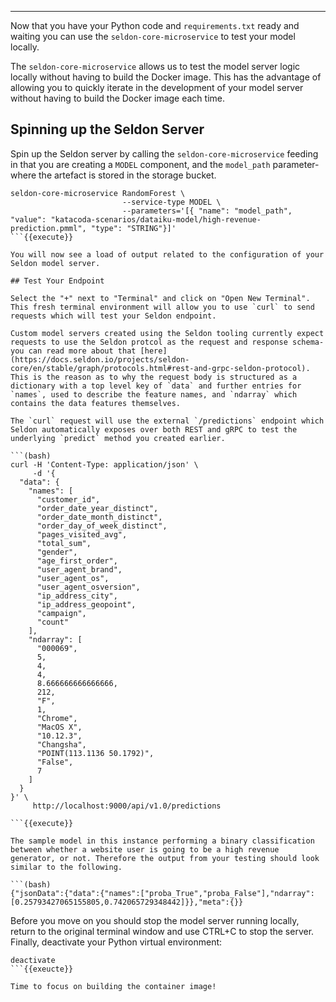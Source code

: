 ----

Now that you have your Python code and `requirements.txt` ready and waiting you can use the `seldon-core-microservice` to test your model locally.

The `seldon-core-microservice` allows us to test the model server logic locally without having to build the Docker image. This has the advantage of allowing you to quickly iterate in the development of your model server without having to build the Docker image each time.

## Spinning up the Seldon Server

Spin up the Seldon server by calling the `seldon-core-microservice` feeding in that you are creating a `MODEL` component, and the `model_path` parameter- where the artefact is stored in the storage bucket.

```(bash)
seldon-core-microservice RandomForest \
                         --service-type MODEL \
                         --parameters='[{ "name": "model_path", "value": "katacoda-scenarios/dataiku-model/high-revenue-prediction.pmml", "type": "STRING"}]'
```{{execute}}

You will now see a load of output related to the configuration of your Seldon model server. 

## Test Your Endpoint

Select the "+" next to "Terminal" and click on "Open New Terminal". This fresh terminal environment will allow you to use `curl` to send requests which will test your Seldon endpoint.

Custom model servers created using the Seldon tooling currently expect requests to use the Seldon protcol as the request and response schema- you can read more about that [here](https://docs.seldon.io/projects/seldon-core/en/stable/graph/protocols.html#rest-and-grpc-seldon-protocol). This is the reason as to why the request body is structured as a dictionary with a top level key of `data` and further entries for `names`, used to describe the feature names, and `ndarray` which contains the data features themselves.

The `curl` request will use the external `/predictions` endpoint which Seldon automatically exposes over both REST and gRPC to test the underlying `predict` method you created earlier. 

```(bash)
curl -H 'Content-Type: application/json' \
     -d '{
  "data": {
    "names": [
      "customer_id",
      "order_date_year_distinct",
      "order_date_month_distinct",
      "order_day_of_week_distinct",
      "pages_visited_avg",
      "total_sum",
      "gender",
      "age_first_order",
      "user_agent_brand",
      "user_agent_os",
      "user_agent_osversion",
      "ip_address_city",
      "ip_address_geopoint",
      "campaign",
      "count"
    ],
    "ndarray": [
      "000069",
      5,
      4,
      4,
      8.666666666666666,
      212,
      "F",
      1,
      "Chrome",
      "MacOS X",
      "10.12.3",
      "Changsha",
      "POINT(113.1136 50.1792)",
      "False",
      7
    ]
  }
}' \
     http://localhost:9000/api/v1.0/predictions

```{{execute}}

The sample model in this instance performing a binary classification between whether a website user is going to be a high revenue generator, or not. Therefore the output from your testing should look similar to the following. 

```(bash)
{"jsonData":{"data":{"names":["proba_True","proba_False"],"ndarray":[0.25793427065155805,0.742065729348442]}},"meta":{}}
```

Before you move on you should stop the model server running locally, return to the original terminal window and use CTRL+C to stop the server. Finally, deactivate your Python virtual environment:

```(bash)
deactivate
```{{exeucte}}

Time to focus on building the container image!
